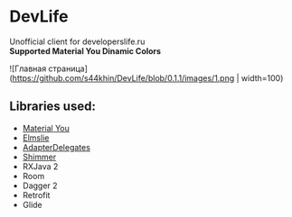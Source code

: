 # DevLife
Unofficial client for developerslife.ru  
**Supported Material You Dinamic Colors**

![Главная страница](https://github.com/s44khin/DevLife/blob/0.1.1/images/1.png | width=100)

## Libraries used:
- [Material You](https://m3.material.io/)
- [Elmslie](https://github.com/vivid-money/elmslie)
- [AdapterDelegates](https://github.com/sockeqwe/AdapterDelegates)
- [Shimmer](https://github.com/facebook/shimmer-android)
- RXJava 2
- Room
- Dagger 2
- Retrofit
- Glide